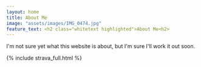 ```yaml
---
layout: home
title: About Me
image: "assets/images/IMG_0474.jpg"
feature_text: <h2 class="whitetext highlighted">About Me<h2>
---
```


I'm not sure yet what this website is about, but I'm sure I'll work it out soon.

{% include strava_full.html %}